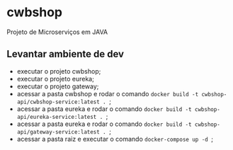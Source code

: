 # cwbshop

Projeto de Microserviços em JAVA

## Levantar ambiente de dev

- executar o projeto cwbshop;
- executar o projeto eureka;
- executar o projeto gateway;
- acessar a pasta cwbshop e rodar o comando ```docker build -t cwbshop-api/cwbshop-service:latest . ```;
- acessar a pasta eureka e rodar o comando ```docker build -t cwbshop-api/eureka-service:latest . ```;
- acessar a pasta eureka e rodar o comando ```docker build -t cwbshop-api/gateway-service:latest . ```;
- acessar a pasta raiz e executar o comando ```docker-compose up -d ```;